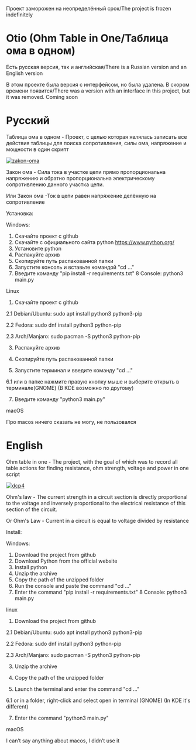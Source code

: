 Проект заморожен на неопределённый срок/The project is frozen indefinitely
# Otio (Ohm Table in One/Таблица ома в одном)
Есть русская версия, так и английская/There is a Russian version and an English version

В этом проекте была версия с интерфейсом, но была удалена. В скором времени появится/There was a version with an interface in this project, but it was removed. Coming soon

# Русский
Таблица ома в одном - Проект, с целью которая являлась записать все действия таблицы для поиска сопротивления, силы ома, напряжение и мощности в один скрипт

<a href="https://ibb.co/FDccmkh"><img src="https://i.ibb.co/tJnnQwH/zakon-oma.jpg" alt="zakon-oma" border="0"></a>

Закон ома - Сила тока в участке цепи прямо пропорциональна напряжению и обратно пропорциональна электрическому сопротивлению данного участка цепи.

Или 
Закон ома -Ток в цепи равен напряжение делённую на сопротивление

Установка:

Windows:
1. Скачайте проект с github
2. Скачайте с официального сайта python https://www.python.org/
3. Установите python
4. Распакуйте архив
5. Скопируйте путь распакованной папки
6. Запустите консоль и вставьте командой "cd ..."
7. Введите команду "pip install -r requirements.txt"
8 Console: python3 main.py

Linux
1. Скачайте проект с github

2.1 Debian/Ubuntu: sudo apt install python3 python3-pip

2.2 Fedora: sudo dnf install python3 python-pip

2.3 Arch/Manjaro: sudo pacman -S python3 python-pip

3. Распакуйте архив

4. Скопируйте путь распакованной папки

5. Запустите терминал и введите команду "cd ..."

6.1 или в папке нажмите правую кнопку мыше и выберите открыть в терминале(GNOME) (В KDE возможно по другому)

7. Введите команду "python3 main.py"

macOS

Про macos ничего сказать не могу, не пользовался

# English
Ohm table in one - The project, with the goal of which was to record all table actions for finding resistance, ohm strength, voltage and power in one script


<a href="https://imgbb.com/"><img src="https://i.ibb.co/mtwDf9t/dcp4.gif" alt="dcp4" border="0"></a>

Ohm's law - The current strength in a circuit section is directly proportional to the voltage and inversely proportional to the electrical resistance of this section of the circuit.

Or
Ohm's Law - Current in a circuit is equal to voltage divided by resistance

Install:

Windows:
1. Download the project from github
2. Download Python from the official website
3. Install python
4. Unzip the archive
5. Copy the path of the unzipped folder
6. Run the console and paste the command "cd ..."
7. Enter the command "pip install -r requirements.txt"
8 Console: python3 main.py

linux
1. Download the project from github

2.1 Debian/Ubuntu: sudo apt install python3 python3-pip

2.2 Fedora: sudo dnf install python3 python-pip

2.3 Arch/Manjaro: sudo pacman -S python3 python-pip

3. Unzip the archive

4. Copy the path of the unzipped folder

5. Launch the terminal and enter the command "cd ..."

6.1 or in a folder, right-click and select open in terminal (GNOME) (In KDE it's different)

7. Enter the command "python3 main.py"

macOS

I can’t say anything about macos, I didn’t use it

